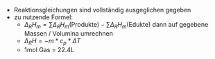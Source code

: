 - Reaktionsgleichungen sind vollständig ausgeglichen gegeben
- zu nutzende Formel:
	- $\Delta_RH_m = \sum{\Delta_RH_m(\text{Produkte})} - \sum{\Delta_RH_m(\text{Edukte})}$
	  dann auf gegebene Massen / Volumina umrechnen
	- $\Delta_RH = -m *c_p *\Delta T$
	- 1mol Gas = 22.4L


